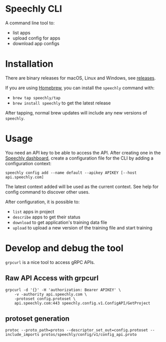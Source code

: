 # Speechly CLI

A command line tool to:

- list apps
- upload config for apps
- download app configs

# Installation

There are binary releases for macOS, Linux and Windows, see [releases](Releases).

If you are using [Homebrew](https://brew.sh), you can install the `speechly` command with:

- `brew tap speechly/tap`
- `brew install speechly` to get the latest release

After tapping, normal brew updates will include any new versions of `speechly`.

# Usage

You need an API key to be able to access the API. After creating one in the
[Speechly dashboard](https://www.speechly.com/dashboard/), create a
configuration file for the CLI by adding a configuration context:

    speechly config add --name default --apikey APIKEY [--host api.speechly.com]

The latest context added will be used as the current context. See help for config
command to discover other uses.

After configuration, it is possible to:

- `list` apps in project
- `describe` apps to get their status
- `download` to get application's training data file
- `upload` to upload a new version of the training file and start training

# Develop and debug the tool

`grpcurl` is a nice tool to access gRPC APIs.

## Raw API Access with grpcurl

    grpcurl -d '{}' -H 'authorization: Bearer APIKEY' \
        -v -authority api.speechly.com \
        -protoset config.protoset \
        api.speechly.com:443 speechly.config.v1.ConfigAPI/GetProject

## protoset generation

    protoc --proto_path=protos --descriptor_set_out=config.protoset --include_imports protos/speechly/config/v1/config_api.proto
